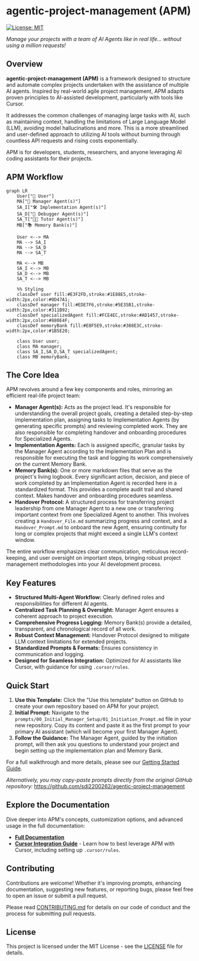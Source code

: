 # agentic-project-management (APM)

[![License: MIT](https://img.shields.io/badge/License-MIT-yellow.svg)](https://opensource.org/licenses/MIT)

*Manage your projects with a team of AI Agents like in real life... without using a million requests!*

## Overview

**agentic-project-management (APM)** is a framework designed to structure and automate complex projects undertaken with the assistance of multiple AI agents. Inspired by real-world agile project management, APM adapts proven principles to AI-assisted development, particularly with tools like Cursor. 

It addresses the common challenges of managing large tasks with AI, such as maintaining context, handling the limitations of Large Language Model (LLM), avoiding model hallucinations and more. This is a more streamlined and user-defined approach to utilizing AI tools without burning through countless API requests and rising costs exponentially.

APM is for developers, students, researchers, and anyone leveraging AI coding assistants for their projects.

## APM Workflow

```mermaid
graph LR
    User["👤 User"]
    MA["🤖 Manager Agent(s)"]
    SA_I["🛠️ Implementation Agent(s)"]
    SA_D["🐞 Debugger Agent(s)"]
    SA_T["🧑‍🏫 Tutor Agent(s)"]
    MB["📚 Memory Bank(s)"]

    User <--> MA
    MA --> SA_I
    MA --> SA_D
    MA --> SA_T

    MA <--> MB
    SA_I <--> MB
    SA_D <--> MB
    SA_T <--> MB

    %% Styling
    classDef user fill:#E3F2FD,stroke:#1E88E5,stroke-width:2px,color:#0D47A1;
    classDef manager fill:#EDE7F6,stroke:#5E35B1,stroke-width:2px,color:#311B92;
    classDef specializedAgent fill:#FCE4EC,stroke:#AD1457,stroke-width:2px,color:#880E4F; 
    classDef memoryBank fill:#E8F5E9,stroke:#388E3C,stroke-width:2px,color:#1B5E20;

    class User user;
    class MA manager;
    class SA_I,SA_D,SA_T specializedAgent;
    class MB memoryBank;
```

## The Core Idea

APM revolves around a few key components and roles, mirroring an efficient real-life project team:

*   **Manager Agent(s):** Acts as the project lead. It's responsible for understanding the overall project goals, creating a detailed step-by-step implementation plan, assigning tasks to Implementation Agents (by generating specific prompts) and reviewing completed work. They are also responsible for completing handover and onboarding procedures for Specialized Agents.
*   **Implementation Agents:** Each is assigned specific, granular tasks by the Manager Agent according to the Implementation Plan and is responsible for executing the task and logging its work comprehensively on the current Memory Bank.
*   **Memory Bank(s):** One or more markdown files that serve as the project's living logbook. Every significant action, decision, and piece of work completed by an Implementation Agent is recorded here in a standardized format. This provides a complete audit trail and shared context. Makes handover and onboarding procedures seamless.
*   **Handover Protocol:** A structured process for transferring project leadership from one Manager Agent to a new one or transferring important context from one Specialized Agent to another. This involves creating a `Handover_File.md` summarizing progress and context, and a `Handover_Prompt.md` to onboard the new Agent, ensuring continuity for long or complex projects that might exceed a single LLM's context window.

The entire workflow emphasizes clear communication, meticulous record-keeping, and user oversight on important steps, bringing robust project management methodologies into your AI development process.

## Key Features

*   **Structured Multi-Agent Workflow:** Clearly defined roles and responsibilities for different AI agents.
*   **Centralized Task Planning & Oversight:** Manager Agent ensures a coherent approach to project execution.
*   **Comprehensive Progress Logging:** Memory Bank(s) provide a detailed, transparent, and chronological record of all work.
*   **Robust Context Management:** Handover Protocol designed to mitigate LLM context limitations for extended projects.
*   **Standardized Prompts & Formats:** Ensures consistency in communication and logging.
*   **Designed for Seamless Integration:** Optimized for AI assistants like Cursor, with guidance for using `.cursor/rules`.

## Quick Start

1.  **Use this Template:** Click the "Use this template" button on GitHub to create your own repository based on APM for your project.
2.  **Initial Prompt:** Navigate to the `prompts/00_Initial_Manager_Setup/01_Initiation_Prompt.md` file in your new repository. Copy its content and paste it as the first prompt to your primary AI assistant (which will become your first Manager Agent).
3.  **Follow the Guidance:** The Manager Agent, guided by the initiation prompt, will then ask you questions to understand your project and begin setting up the implementation plan and Memory Bank.

For a full walkthrough and more details, please see our [Getting Started Guide](docs/02_Getting_Started.md).

*Alternatively, you may copy-paste prompts directly from the original GitHub repository:*
 https://github.com/sdi2200262/agentic-project-management
## Explore the Documentation

Dive deeper into APM's concepts, customization options, and advanced usage in the full documentation:

*   [**Full Documentation**](docs/)
*   [**Cursor Integration Guide**](docs/05_Cursor_Integration_Guide.md) - Learn how to best leverage APM with Cursor, including setting up `.cursor/rules`.

## Contributing

Contributions are welcome! Whether it's improving prompts, enhancing documentation, suggesting new features, or reporting bugs, please feel free to open an issue or submit a pull request.

Please read [CONTRIBUTING.md](CONTRIBUTING.md) for details on our code of conduct and the process for submitting pull requests.

## License

This project is licensed under the MIT License - see the [LICENSE](LICENSE) file for details.
